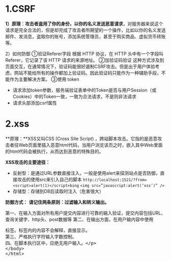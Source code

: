 # 1.CSRF
**1）原理**：**攻击者盗用了你的身份，以你的名义发送恶意请求**，对服务器来说这个请求是完全合法的，但是却完成了攻击者所期望的一个操作，比如以你的名义发送邮件、发消息，盗取你的账号，添加系统管理员，甚至于购买商品、虚拟货币转账等。

2）如何防御
①验证Referer字段
根据 HTTP 协议，在 HTTP 头中有一个字段叫 Referer，它记录了该 HTTP 请求的来源地址。
②加验证码验证
这种方式涉及到页面交互，在通常情况下，验证码能很好遏制CSRF攻击。但是出于用户体验考虑，网站不能给所有的操作都加上验证码。因此验证码只能作为一种辅助手段，不能作为主要解决方案。
③使用 token
- 请求添加token参数，服务端验证表单中的Token是否与用户Session（或Cookies）中的Token一致，一致为合法请求，不是则非法请求
- 请求头部添加csrf属性
# 2.xss
**原理：**XSS又叫CSS (Cross Site Script) ，跨站脚本攻击。它指的是恶意攻击者往Web页面里插入恶意html代码，当用户浏览该页之时，嵌入其中Web里面的html代码会被执行，从而达到恶意的特殊目的。

**XSS攻击的主要途径：**
- 反射型：是通过URL参数直接注入，一般是使用alert来探测站点是否防御，直接攻击的使用src来引入自己的脚本
`http://localhost:1521/?from=<script>alert(1)</script>bing`
`<img src=”javascript:alert(‘xss’)” />`
- 存储型：存储到DB后读取时注入（危害很大）

**防御方式：**
**请记住两条原则：过滤输入和转义输出。**

第一、在输入方面对所有用户提交内容进行可靠的输入验证，提交内容包括URL、查询关键字、http头、post数据等
第二、在输出方面，在用户输内容中使用<XMP>标签。标签内的内容不会解释，直接显示。
第三、严格执行字符输入字数控制。
四、在脚本执行区中，应绝无用户输入。

